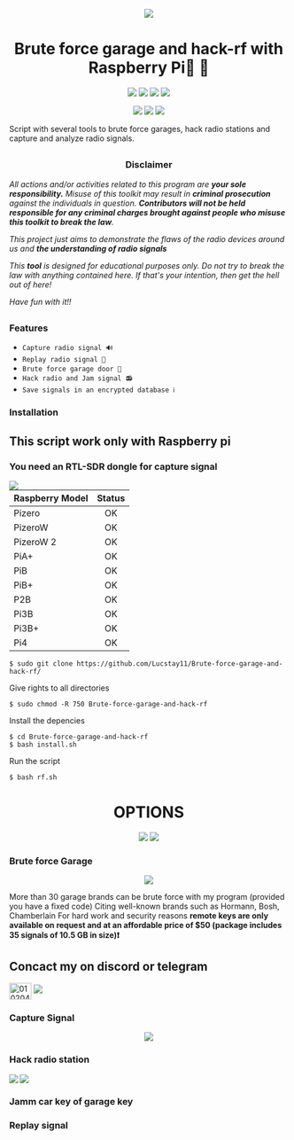 <p align="center">
  <img src=".bash-rf.png">
</p>
<h1 align="center">Brute force garage and hack-rf with Raspberry Pi🏡 📡</h1>
<p align="center">
  <img src="https://img.shields.io/badge/Brute-Force-red?style=for-the-badge">
  <img src="https://img.shields.io/badge/Capture-Signal-blue?style=for-the-badge">
  <img src="https://img.shields.io/badge/Replay-Signal-green?style=for-the-badge">
  <img src="https://img.shields.io/badge/Hack-Radio-pink?style=for-the-badge">
 
</p>
<p align="center">
  <img src="https://img.shields.io/badge/Author-Lucstay11-cyan?style=flat-square">
  <img src="https://img.shields.io/badge/Open%20Source-Yes-cyan?style=flat-square">
  <img src="https://img.shields.io/badge/Written%20In-Bash-cyan?style=flat-square">
</p>
Script with several tools to brute force garages, hack radio stations and capture and analyze radio signals.

##

<h3><p align="center">Disclaimer</p></h3>

<i>All actions and/or activities related to this program are <b>your sole responsibility.</b> Misuse of this toolkit may result in <b>criminal prosecution</b> against the individuals in question. <b>Contributors will not be held responsible for any criminal charges brought against people who misuse this toolkit to break the law</b>.

This project just aims to demonstrate the flaws of the radio devices around us and <b>the understanding of radio signals</b>

  This <b>tool</b> is designed for educational purposes only. Do not try to break the law with anything contained here. If that's your intention, then get the hell out of here!

Have fun with it!!</i>

##

### Features
- `Capture radio signal 🔊`
- `Replay radio signal 🔁`
- `Brute force garage door 🔑`
- `Hack radio and Jam signal 📻 `
- `Save signals in an encrypted database ℹ️` 

### Installation
<h2>This script work only with Raspberry pi</h2>
<h3>You need an RTL-SDR dongle for capture signal</h3>

<img align="left" src=".menu-rf.png">

| Raspberry Model      | Status  |
| ---------------------|:-------:|
| Pizero|OK|
| PizeroW|OK|
| PizeroW 2|OK|
| PiA+|OK|
| PiB|OK|
| PiB+|OK|
| P2B|OK|
| Pi3B|OK|
| Pi3B+|OK|
| Pi4|OK|

```
$ sudo git clone https://github.com/Lucstay11/Brute-force-garage-and-hack-rf/
```
Give rights to all directories
```
$ sudo chmod -R 750 Brute-force-garage-and-hack-rf
```
Install the depencies
```
$ cd Brute-force-garage-and-hack-rf
$ bash install.sh
```
Run the script
```
$ bash rf.sh
```
<h1 align="center">OPTIONS</h1>
<p align="center">
  <img src=".menu-rf.png">
  <img src=".setting.png">
</p>

### Brute force Garage ###
<p align="center">
  <img src=".menu-rf.png">
</p>
More than 30 garage brands can be brute force with my program (provided you have a fixed code)
Citing well-known brands such as Hormann, Bosh, Chamberlain
For hard work and security reasons <b> remote keys are only available on request and at an affordable price of $50 (package includes 35 signals of 10.5 GB in size)❗</b>
<h2>Concact my on discord or telegram </h2>
<a href="https://discord.gg/0102040604" target="blank"><img align="center" src="https://raw.githubusercontent.com/rahuldkjain/github-profile-readme-generator/master/src/images/icons/Social/discord.svg" alt="0102040604" height="30" width="40" /></a>
<a href="https://m.me/tahmid.rayat.official" target="_blank"><img src="https://img.shields.io/badge/Telegram-Lucstay11-blue?style=for-the-badge&logo=messenger"></a>
</p>

### Capture Signal ###
<p align="center">
  <img src=".capture.png">
</p>

### Hack radio station ###
  <img align="left" src=".radio.png">
  <img src=".radio-list.png">

### Jamm car key of garage key ###

### Replay signal ###









